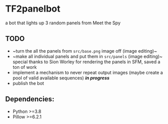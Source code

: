 # TF2panelbot
a bot that lights up 3 random panels from Meet the Spy

## TODO
- ~turn the all the panels from `src/base.png` image off (image editing)~
- ~make all individual panels and put them in `src/panels` (image editing)~ special thanks to Sion Worley for rendering the panels in SFM, saved a ton of work
- implement a mechanism to never repeat output images (maybe create a pool of valid available sequences) ***in progress***
- publish the bot

## Dependencies:
- Python >=3.8
- Pillow >=6.2.1
